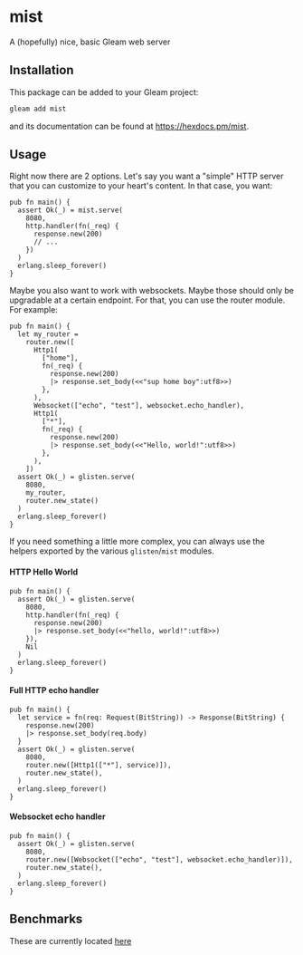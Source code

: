 # mist

A (hopefully) nice, basic Gleam web server

## Installation

This package can be added to your Gleam project:

```sh
gleam add mist
```

and its documentation can be found at <https://hexdocs.pm/mist>.

## Usage

Right now there are 2 options.  Let's say you want a "simple" HTTP server that
you can customize to your heart's content.  In that case, you want:

```gleam
pub fn main() {
  assert Ok(_) = mist.serve(
    8080,
    http.handler(fn(_req) {
      response.new(200)
      // ...
    })
  )
  erlang.sleep_forever()
}
```

Maybe you also want to work with websockets.  Maybe those should only be
upgradable at a certain endpoint.  For that, you can use the router module.
For example:

```gleam
pub fn main() {
  let my_router =
    router.new([
      Http1(
        ["home"],
        fn(_req) {
          response.new(200)
          |> response.set_body(<<"sup home boy":utf8>>)
        },
      ),
      Websocket(["echo", "test"], websocket.echo_handler),
      Http1(
        ["*"],
        fn(_req) {
          response.new(200)
          |> response.set_body(<<"Hello, world!":utf8>>)
        },
      ),
    ])
  assert Ok(_) = glisten.serve(
    8080,
    my_router,
    router.new_state()
  )
  erlang.sleep_forever()
}
```

If you need something a little more complex, you can always use the helpers
exported by the various `glisten`/`mist` modules.

#### HTTP Hello World
```gleam
pub fn main() {
  assert Ok(_) = glisten.serve(
    8080,
    http.handler(fn(_req) {
      response.new(200)
      |> response.set_body(<<"hello, world!":utf8>>)
    }),
    Nil
  )
  erlang.sleep_forever()
}
```

#### Full HTTP echo handler
```gleam
pub fn main() {
  let service = fn(req: Request(BitString)) -> Response(BitString) {
    response.new(200)
    |> response.set_body(req.body)
  }
  assert Ok(_) = glisten.serve(
    8080,
    router.new([Http1(["*"], service)]),
    router.new_state(),
  )
  erlang.sleep_forever()
}
```

#### Websocket echo handler
```gleam
pub fn main() {
  assert Ok(_) = glisten.serve(
    8080,
    router.new([Websocket(["echo", "test"], websocket.echo_handler)]),
    router.new_state(),
  )
  erlang.sleep_forever()
}
```

## Benchmarks

These are currently located [here](https://github.com/rawhat/http-benchmarks)

